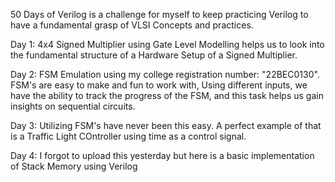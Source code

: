 50 Days of Verilog is a challenge for myself to keep practicing Verilog to have a fundamental grasp of VLSI Concepts and practices.

Day 1: 4x4 Signed Multiplier using Gate Level Modelling helps us to look into the fundamental structure of a Hardware Setup of a Signed Multiplier. 

Day 2: FSM Emulation using my college registration number: "22BEC0130". FSM's are easy to make and fun to work with, Using different inputs, we have the ability to track the progress of the FSM, and this task helps us gain insights on sequential circuits.

Day 3: Utilizing FSM's have never been this easy. A perfect example of that is a Traffic Light COntroller using time as a control signal. 

Day 4: I forgot to upload this yesterday but here is a basic implementation of Stack Memory using Verilog